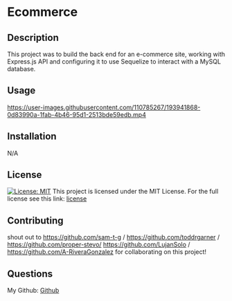 # Ecommerce

## Description
This project was to build the back end for an e-commerce site, working with Express.js API and configuring it to use Sequelize to interact with a MySQL database.

## Usage

https://user-images.githubusercontent.com/110785267/193941868-0d83990a-1fab-4b46-95d1-2513bde59edb.mp4

## Installation
N/A

## License
[![License: MIT](https://img.shields.io/badge/License-MIT-red.svg)](https://opensource.org/licenses/MIT)
This project is licensed under the MIT License. For the full license see this link: [license](https://opensource.org/licenses/MIT)

## Contributing
shout out to  https://github.com/sam-t-g / https://github.com/toddrgarner / https://github.com/proper-stevo/ https://github.com/LujanSolo / https://github.com/A-RiveraGonzalez for collaborating on this project!

## Questions
My Github: [Github](https://github.com/Aveheart)

